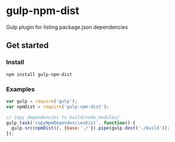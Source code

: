 # gulp-npm-dist

Gulp plugin for listing package.json dependencies

## Get started

### Install

```
npm install gulp-npm-dist
```

### Examples

```javascript
var gulp = require('gulp');
var npmDist = require('gulp-npm-dist');

// Copy dependencies to build/node_modules/
gulp.task('copyNpmDependenciesDist', function() {
  gulp.src(npmDist(), {base:'./'}).pipe(gulp.dest('./build'));
});
```